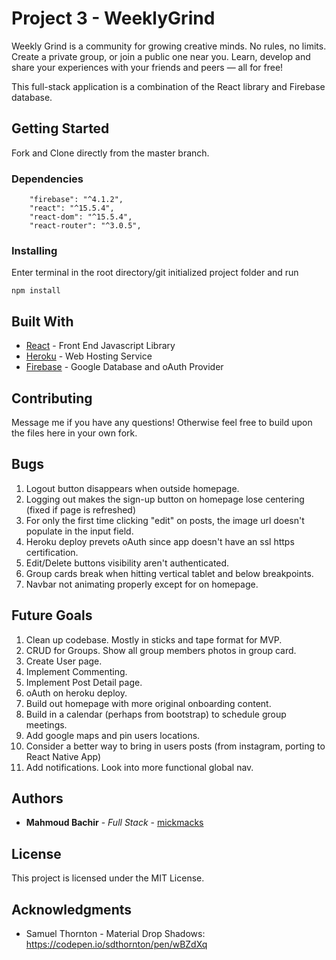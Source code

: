 # Project 3 - WeeklyGrind

Weekly Grind is a community for growing creative minds. No rules, no limits. Create a private group, or join a public one near you. Learn, develop and share your experiences with your friends and peers — all for free!

This full-stack application is a combination of the React library and Firebase database.

## Getting Started

Fork and Clone directly from the master branch.

### Dependencies

```
    "firebase": "^4.1.2",
    "react": "^15.5.4",
    "react-dom": "^15.5.4",
    "react-router": "^3.0.5",

```

### Installing

Enter terminal in the root directory/git initialized project folder and run 

```
npm install

```

## Built With

* [React](https://facebook.github.io/react/) - Front End Javascript Library
* [Heroku](http://www.dropwizard.io/1.0.2/docs/) - Web Hosting Service
* [Firebase](https://firebase.google.com) - Google Database and oAuth Provider

## Contributing

Message me if you have any questions! Otherwise feel free to build upon the files here in your own fork.

## Bugs

1. Logout button disappears when outside homepage.
2. Logging out makes the sign-up button on homepage lose centering (fixed if page is refreshed)
3. For only the first time clicking "edit" on posts, the image url doesn't populate in the input field.
4. Heroku deploy prevets oAuth since app doesn't have an ssl https certification.
5. Edit/Delete buttons visibility aren't authenticated.
6. Group cards break when hitting vertical tablet and below breakpoints.
7. Navbar not animating properly except for on homepage.

## Future Goals

1. Clean up codebase. Mostly in sticks and tape format for MVP.
2. CRUD for Groups. Show all group members photos in group card.
3. Create User page.
4. Implement Commenting.
5. Implement Post Detail page.
6. oAuth on heroku deploy.
7. Build out homepage with more original onboarding content.
8. Build in a calendar (perhaps from bootstrap) to schedule group meetings.
9. Add google maps and pin users locations.
10. Consider a better way to bring in users posts (from instagram, porting to React Native App)
11. Add notifications. Look into more functional global nav.


## Authors

* **Mahmoud Bachir** - *Full Stack* - [mickmacks](https://github.com/mickmacks)

## License

This project is licensed under the MIT License.

## Acknowledgments

* Samuel Thornton - Material Drop Shadows: https://codepen.io/sdthornton/pen/wBZdXq
